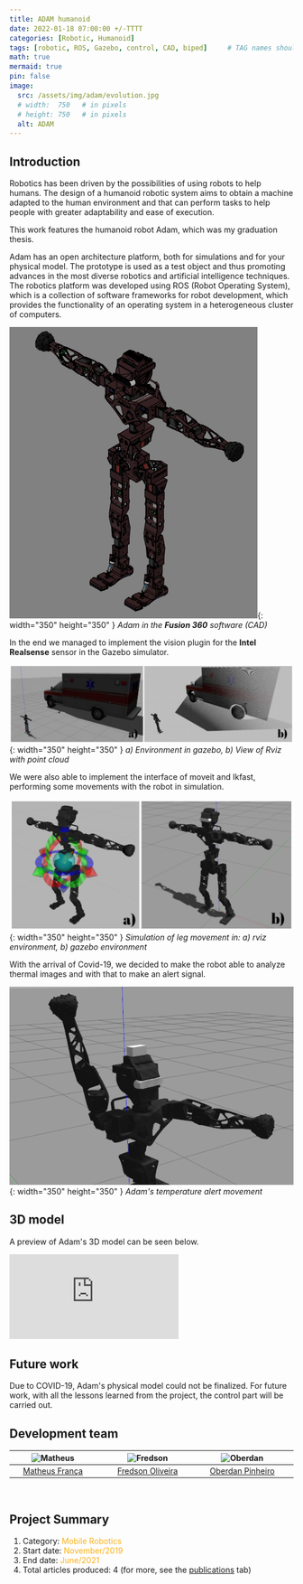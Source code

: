```yaml
---
title: ADAM humanoid
date: 2022-01-18 07:00:00 +/-TTTT
categories: [Robotic, Humanoid]
tags: [robotic, ROS, Gazebo, control, CAD, biped]     # TAG names should always be lowercase
math: true
mermaid: true
pin: false
image:
  src: /assets/img/adam/evolution.jpg
  # width:  750   # in pixels
  # height: 750   # in pixels
  alt: ADAM
---
```


## Introduction

Robotics has been driven by the possibilities of using robots to help humans. The design of a humanoid robotic system aims to obtain a machine adapted to the human environment and that can perform tasks to help people with greater adaptability and ease of execution.

This work features the humanoid robot Adam, which was my graduation thesis.

Adam has an open architecture platform, both for simulations and for your physical model. The prototype is used as a test object and thus promoting advances in the most diverse robotics and artificial intelligence techniques. The robotics platform was developed using ROS (Robot Operating System), which is a collection of software frameworks for robot development, which provides the functionality of an operating system in a heterogeneous cluster of computers. 

![adam](/assets/img/adam/adam.png){: width="350" height="350" }
_Adam in the __Fusion 360__ software (CAD)_

In the end we managed to implement the vision plugin for the __Intel Realsense__ sensor in the Gazebo simulator.

![adam](/assets/img/adam/vision.jpg){: width="350" height="350" }
_a) Environment in gazebo, b) View of Rviz with point cloud_

We were also able to implement the interface of moveit and Ikfast, performing some movements with the robot in simulation.

![adam](/assets/img/adam/simulado.jpg){: width="350" height="350" }
_Simulation of leg movement in: a) rviz environment, b) gazebo environment_

With the arrival of Covid-19, we decided to make the robot able to analyze thermal images and with that to make an alert signal.

![adam](/assets/img/adam/thermal_alert.png){: width="350" height="350" }
_Adam's temperature alert movement_

## 3D model

A preview of Adam's 3D model can be seen below.

<div class="container"> <iframe class="responsive-iframe" title="Adam Humanoid" frameborder="0" allowfullscreen mozallowfullscreen="true" webkitallowfullscreen="true" allow="autoplay; fullscreen; xr-spatial-tracking" xr-spatial-tracking execution-while-out-of-viewport execution-while-not-rendered web-share src="https://sketchfab.com/models/70e51ea6807c4c7d9e739feab34f0dd4/embed?autostart=1"> </iframe> </div>

## Future work

Due to COVID-19, Adam's physical model could not be finalized. For future work, with all the lessons learned from the project, the control part will be carried out.

## Development team

<center>
<div>
  <div class=" col-xl-auto offset-xl-0 col-lg-4 offset-lg-0">
    <table class="table-borderless highlight">
      <thead>
        <tr>
          <th><center><img src="{{ 'assets/img/matheus_franca.jpeg' | relative_url }}" width="100" alt="Matheus" class="img-fluid rounded-circle" /></center></th>
          <th></th>
          <th><center><img src="{{ 'assets/img/fredson_oliveira.jpeg' | relative_url }}" width="100" alt="Fredson" class="img-fluid rounded-circle" /></center></th>
          <th></th>
          <th><center><img src="{{ 'assets/img/oberdan_pinheiro.jpeg' | relative_url }}" width="100" alt="Oberdan" class="img-fluid rounded-circle"/></center></th>
          <th></th>
        </tr>
      </thead>
      <tbody>
        <tr class="font-weight-bolder" style="text-align: center margin-top: 0">
          <td width="33%"><center><a href="https://www.linkedin.com/in/matheus-frança-b62044150">Matheus França</a></center></td>
          <td></td>
          <td width="33%"><center><a href="https://www.linkedin.com/in/fredson-oliveira-447a5a219">Fredson Oliveira</a></center></td>
          <td></td>
          <td width="33%"><center><a href="https://www.linkedin.com/in/oberdan-pinheiro">Oberdan Pinheiro</a></center></td>
          <td></td>
        </tr>
      </tbody>
    </table>
  </div>
</div>
</center>

<br>

## Project Summary

1. Category: <font color="#fbb117">Mobile Robotics</font>
3. Start date: <font color="#fbb117">November/2019</font>
4. End date: <font color="#fbb117">June/2021</font>
5. Total articles produced: 4 (for more, see the [publications](https://matheusfranca-dev.github.io/publications/) tab)